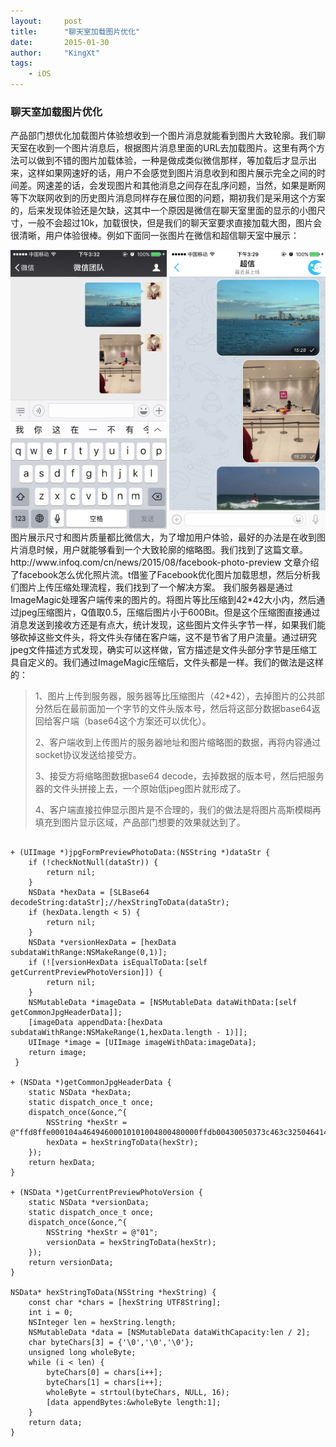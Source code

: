 ```yaml
---
layout:     post		
title:      "聊天室加载图片优化"		
date:       2015-01-30	
author:     "KingXt"		
tags:
    - iOS
---
```


### 聊天室加载图片优化 

产品部门想优化加载图片体验想收到一个图片消息就能看到图片大致轮廓。我们聊天室在收到一个图片消息后，根据图片消息里面的URL去加载图片。这里有两个方法可以做到不错的图片加载体验，一种是做成类似微信那样，等加载后才显示出来，这样如果网速好的话，用户不会感觉到图片消息收到和图片展示完全之间的时间差。网速差的话，会发现图片和其他消息之间存在乱序问题，当然，如果是断网等下次联网收到的历史图片消息同样存在展位图的问题，期初我们是采用这个方案的，后来发现体验还是欠缺，这其中一个原因是微信在聊天室里面的显示的小图尺寸，一般不会超过10k，加载很快，但是我们的聊天室要求直接加载大图，图片会很清晰，用户体验很棒。例如下面同一张图片在微信和超信聊天室中展示：
<div>
<img src="/img/post/IMG_3046.PNG" width="250"/>
<img src="/img/post/IMG_3045.PNG" width="250"/>
</div>
图片展示尺寸和图片质量都比微信大，为了增加用户体验，最好的办法是在收到图片消息时候，用户就能够看到一个大致轮廓的缩略图。我们找到了这篇文章。
http://www.infoq.com/cn/news/2015/08/facebook-photo-preview
文章介绍了facebook怎么优化照片流。t借鉴了Facebook优化图片加载思想，然后分析我们图片上传压缩处理流程，我们找到了一个解决方案。
我们服务器是通过ImageMagic处理客户端传来的图片的。将图片等比压缩到42*42大小内，然后通过jpeg压缩图片，Q值取0.5，压缩后图片小于600Bit。但是这个压缩图直接通过消息发送到接收方还是有点大，统计发现，这些图片文件头字节一样，如果我们能够砍掉这些文件头，将文件头存储在客户端，这不是节省了用户流量。通过研究jpeg文件描述方式发现，确实可以这样做，官方描述是文件头部分字节是压缩工具自定义的。我们通过ImageMagic压缩后，文件头都是一样。我们的做法是这样的：

> 1、图片上传到服务器，服务器等比压缩图片（42*42），去掉图片的公共部分然后在最前面加一个字节的文件头版本号，然后将这部分数据base64返回给客户端（base64这个方案还可以优化）。 
> 
> 2、客户端收到上传图片的服务器地址和图片缩略图的数据，再将内容通过socket协议发送给接受方。
> 
> 3、接受方将缩略图数据base64 decode，去掉数据的版本号，然后把服务器的文件头拼接上去，一个原始低jpeg图片就形成了。
> 
> 4、客户端直接拉伸显示图片是不合理的，我们的做法是将图片高斯模糊再填充到图片显示区域，产品部门想要的效果就达到了。

```objc

+ (UIImage *)jpgFormPreviewPhotoData:(NSString *)dataStr {
    if (!checkNotNull(dataStr)) {
        return nil;
    }
    NSData *hexData = [SLBase64 decodeString:dataStr];//hexStringToData(dataStr);
    if (hexData.length < 5) {
        return nil;
    }
    NSData *versionHexData = [hexData subdataWithRange:NSMakeRange(0,1)];
    if (![versionHexData isEqualToData:[self getCurrentPreviewPhotoVersion]]) {
        return nil;
    }
    NSMutableData *imageData = [NSMutableData dataWithData:[self getCommonJpgHeaderData]];
    [imageData appendData:[hexData subdataWithRange:NSMakeRange(1,hexData.length - 1)]];
    UIImage *image = [UIImage imageWithData:imageData];
    return image;
 }

+ (NSData *)getCommonJpgHeaderData {
    static NSData *hexData;
    static dispatch_once_t once;
    dispatch_once(&once,^{
        NSString *hexStr = @"ffd8ffe000104a46494600010101004800480000ffdb00430050373c463c32504641465a55505f78c882786e6e78f5afb991c8ffffffffffffffffffffffffffffffffffffffffffffffffffffffffffffffffffffffffffffffdb004301555a5a786978eb8282ebffffffffffffffffffffffffffffffffffffffffffffffffffffffffffffffffffffffffffffffffffffffffffffffffffffffffffffffc0001108";
        hexData = hexStringToData(hexStr);
    });
    return hexData;
}

+ (NSData *)getCurrentPreviewPhotoVersion {
    static NSData *versionData;
    static dispatch_once_t once;
    dispatch_once(&once,^{
        NSString *hexStr = @"01";
        versionData = hexStringToData(hexStr);
    });
    return versionData;
}

NSData* hexStringToData(NSString *hexString) {
    const char *chars = [hexString UTF8String];
    int i = 0;
    NSInteger len = hexString.length;
    NSMutableData *data = [NSMutableData dataWithCapacity:len / 2];
    char byteChars[3] = {'\0','\0','\0'};
    unsigned long wholeByte;
    while (i < len) {
        byteChars[0] = chars[i++];
        byteChars[1] = chars[i++];
        wholeByte = strtoul(byteChars, NULL, 16);
        [data appendBytes:&wholeByte length:1];
    }
    return data;
}
```

